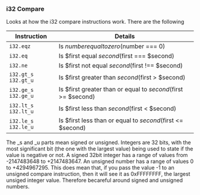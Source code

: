 ### i32 Compare

Looks at how the i32 compare instructions work. There are the following

|Instruction|Details|
|---|---|
|`i32.eqz`|Is $number equal to zero ($number === 0)|
|`i32.eq`|Is $first equal $second ($first === $second)|
|`i32.ne`|Is $first not equal $second ($first !== $second)|
|`i32.gt_s` `i32.gt_u`|Is $first greater than $second ($first > $second)|
|`i32.ge_s` `i32.ge_u`|Is $first greater than or equal to $second ($first >= $second)|
|`i32.lt_s` `i32.lt_u`|Is $first less than $second ($first < $second)|
|`i32.le_s` `i32.le_u`|Is $first less than or equal to $second ($first <= $second)|

The _s and _u parts mean signed or unsigned. Integers are 32 bits, with the most significant bit (the one with the largest value) being used to state if the value is negative or not. A signed 32bit integer has a range of values from -2147483648 to +2147483647. An unsigned number has a range of values 0 to +4294967295. This does mean that, if you pass the value -1 to an unsigned compare instruction, then it will see it as 0xFFFFFFFF, the largest unsiged integer value. Therefore becareful around signed and unsigned numbers.